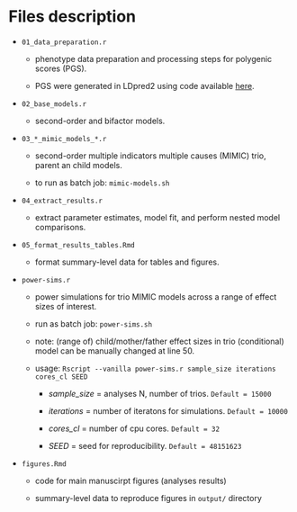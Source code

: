 # Files description

-   `01_data_preparation.r`

    -   phenotype data preparation and processing steps for polygenic scores (PGS).

    -   PGS were generated in LDpred2 using code available [here](https://github.com/AndreAllegrini/LDpred2).

-   `02_base_models.r`

    -   second-order and bifactor models.

-   `03_*_mimic_models_*.r`

    -   second-order multiple indicators multiple causes (MIMIC) trio, parent an child models.

    -   to run as batch job: `mimic-models.sh`

-   `04_extract_results.r`

    -   extract parameter estimates, model fit, and perform nested model comparisons.

-   `05_format_results_tables.Rmd`

    -   format summary-level data for tables and figures.

-   `power-sims.r`

    -   power simulations for trio MIMIC models across a range of effect sizes of interest.

    -   run as batch job: `power-sims.sh`

    -   note: (range of) child/mother/father effect sizes in trio (conditional) model can be manually changed at line 50.

    -   usage: `Rscript --vanilla power-sims.r sample_size iterations cores_cl SEED`

        -   *sample_size* = analyses N, number of trios. `Default = 15000`

        -   *iterations* = number of iteratons for simulations. `Default = 10000`

        -   *cores_cl* = number of cpu cores. `Default = 32`

        -   *SEED* = seed for reproducibility. `Default = 48151623`

-   `figures.Rmd`

    -   code for main manuscirpt figures (analyses results)

    -   summary-level data to reproduce figures in `output/` directory
